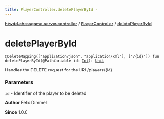 ```yaml
---
title: PlayerController.deletePlayerById - 
---
```


[htwdd.chessgame.server.controller](../index.html) / [PlayerController](index.html) / [deletePlayerById](./delete-player-by-id.html)

# deletePlayerById

`@DeleteMapping(["application/json", "application/xml"], ["/{id}"]) fun deletePlayerById(@PathVariable id: `[`Int`](https://kotlinlang.org/api/latest/jvm/stdlib/kotlin/-int/index.html)`): `[`Unit`](https://kotlinlang.org/api/latest/jvm/stdlib/kotlin/-unit/index.html)

Handles the DELETE request for the URI /players/{id}

### Parameters

`id` - Identifier of the player to be deleted

**Author**
Felix Dimmel

**Since**
1.0.0

